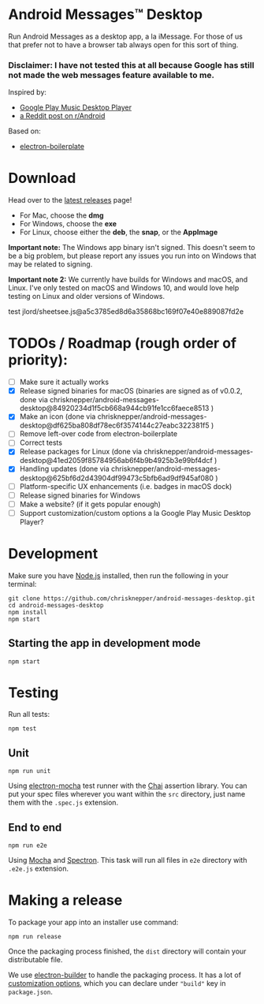 # Android Messages™ Desktop

Run Android Messages as a desktop app, a la iMessage. For those of us that prefer not to have a browser tab always open for this sort of thing.

### Disclaimer: I have not tested this at all because Google has still not made the web messages feature available to me.

Inspired by:

* [Google Play Music Desktop Player](https://github.com/MarshallOfSound/Google-Play-Music-Desktop-Player-UNOFFICIAL-)
* [a Reddit post on r/Android](https://www.reddit.com/r/Android/comments/8shv6q/web_messages/e106a8r/)

Based on:

* [electron-boilerplate](https://github.com/szwacz/electron-boilerplate)

# Download
Head over to the [latest releases](https://github.com/chrisknepper/android-messages-desktop/releases/latest) page!
* For Mac, choose the **dmg**
* For Windows, choose the **exe**
* For Linux, choose either the **deb**, the **snap**, or the **AppImage**

**Important note:** The Windows app binary isn't signed. This doesn't seem to be a big problem, but please report any issues you run into on Windows that may be related to signing.

**Important note 2:** We currently have builds for Windows and macOS, and Linux. I've only tested on macOS and Windows 10, and would love help testing on Linux and older versions of Windows.

test
jlord/sheetsee.js@a5c3785ed8d6a35868bc169f07e40e889087fd2e

# TODOs / Roadmap (rough order of priority):
- [ ] Make sure it actually works
- [x] Release signed binaries for macOS (binaries are signed as of v0.0.2, done via chrisknepper/android-messages-desktop@84920234d1f5cb668a944cb91fe1cc6faece8513 )
- [x] Make an icon (done via chrisknepper/android-messages-desktop@df625ba808df78ec6f3574144c27eabc322381f5 )
- [ ] Remove left-over code from electron-boilerplate
- [ ] Correct tests
- [x] Release packages for Linux (done via chrisknepper/android-messages-desktop@41ed2059f85784956ab6f4b9b4925b3e99bf4dcf )
- [x] Handling updates (done via chrisknepper/android-messages-desktop@625bf6d2d43904df99473c5bfb6ad9df945af080 )
- [ ] Platform-specific UX enhancements (i.e. badges in macOS dock)
- [ ] Release signed binaries for Windows
- [ ] Make a website? (if it gets popular enough)
- [ ] Support customization/custom options a la Google Play Music Desktop Player?

# Development
Make sure you have [Node.js](https://nodejs.org) installed, then run the following in your terminal:

```
git clone https://github.com/chrisknepper/android-messages-desktop.git
cd android-messages-desktop
npm install
npm start
```

## Starting the app in development mode
```
npm start
```

# Testing
Run all tests:
```
npm test
```

## Unit
```
npm run unit
```
Using [electron-mocha](https://github.com/jprichardson/electron-mocha) test runner with the [Chai](http://chaijs.com/api/assert/) assertion library. You can put your spec files wherever you want within the `src` directory, just name them with the `.spec.js` extension.

## End to end
```
npm run e2e
```
Using [Mocha](https://mochajs.org/) and [Spectron](http://electron.atom.io/spectron/). This task will run all files in `e2e` directory with `.e2e.js` extension.

# Making a release
To package your app into an installer use command:
```
npm run release
```

Once the packaging process finished, the `dist` directory will contain your distributable file.

We use [electron-builder](https://github.com/electron-userland/electron-builder) to handle the packaging process. It has a lot of [customization options](https://www.electron.build/configuration/configuration), which you can declare under `"build"` key in `package.json`.
